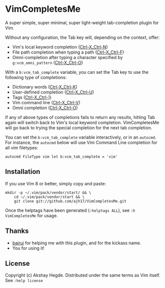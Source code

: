 # VimCompletesMe

A super simple, super minimal, super light-weight tab-completion plugin for Vim.

Without any configuration, the Tab key will, depending on the context, offer:

* Vim's local keyword completion
  ([Ctrl-X_Ctrl-N](http://vimhelp.appspot.com/insert.txt.html#i_CTRL-X_CTRL-N))
* File path completion when typing a path
  ([Ctrl-X_Ctrl-F](http://vimhelp.appspot.com/insert.txt.html#i_CTRL-X_CTRL-F))
* Omni-completion after typing a character specified by `g:vcm_omni_pattern`
  ([Ctrl-X_Ctrl-O](http://vimhelp.appspot.com/insert.txt.html#i_CTRL-X_CTRL-O))

With a `b:vcm_tab_complete` variable, you can set the Tab key to use the
following type of completions:

* Dictionary words
  ([Ctrl-X_Ctrl-K](http://vimhelp.appspot.com/insert.txt.html#i_CTRL-X_CTRL-K))
* User-defined completion
  ([Ctrl-X_Ctrl-U](http://vimhelp.appspot.com/insert.txt.html#i_CTRL-X_CTRL-U))
* Tags
  ([Ctrl-X_Ctrl-\]](http://vimhelp.appspot.com/insert.txt.html#i_CTRL-X_CTRL-]))
* Vim command line
  ([Ctrl-X_Ctrl-V](http://vimhelp.appspot.com/insert.txt.html#i_CTRL-X_CTRL-V))
* Omni completion
  ([Ctrl-X_Ctrl-O](http://vimhelp.appspot.com/insert.txt.html#i_CTRL-X_CTRL-O))

If any of above types of completions fails to return any results, hitting Tab
again will switch back to Vim's local keyword completion. VimCompletesMe will go
back to trying the special completion for the next tab completion.

You can set the `b:vcm_tab_complete` variable interactively, or in an
`autocmd`. For instance, the `autocmd` below will use Vim Command Line
completion for all vim filetypes:

    autocmd FileType vim let b:vcm_tab_complete = 'vim'

## Installation
If you use Vim 8 or better, simply copy and paste:

    mkdir -p ~/.vim/pack/vendor/start/ && \
        cd ~/.vim/pack/vendor/start && \
        git clone git://github.com/ajh17/VimCompletesMe.git

Once the helptags have been generated (`:helptags ALL`), see `:h VimCompletesMe`
for usage.

## Thanks
* [bairui](https://github.com/dahu) for helping me with this plugin, and for
  the kickass name.
* You for using it!

## License
Copyright (c) Akshay Hegde. Distributed under the same terms as Vim itself. See
`:help license`
